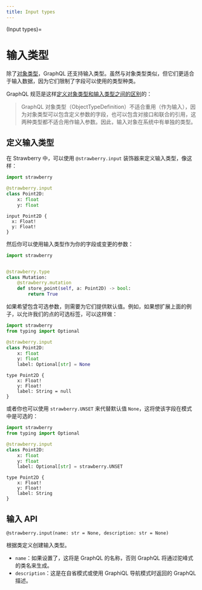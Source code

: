 ```yaml
---
title: Input types
---
```

(Input types)=
# 输入类型

除了[对象类型](./object-types)，GraphQL 还支持输入类型。虽然与对象类型类似，但它们更适合于输入数据，因为它们限制了字段可以使用的类型种类。

GraphQL 规范是这样[定义对象类型和输入类型之间的区别](https://spec.graphql.org/June2018/#sec-Input-Objects)的：

> GraphQL 对象类型（ObjectTypeDefinition）不适合重用（作为输入），因为对象类型可以包含定义参数的字段，也可以包含对接口和联合的引用，这两种类型都不适合用作输入参数。因此，输入对象在系统中有单独的类型。

## 定义输入类型

在 Strawberry 中，可以使用 `@strawberry.input` 装饰器来定义输入类型，像这样：

```python
import strawberry

@strawberry.input
class Point2D:
    x: float
    y: float

```
```
input Point2D {
  x: Float!
  y: Float!
}
```

然后你可以使用输入类型作为你的字段或变更的参数：

```python
import strawberry


@strawberry.type
class Mutation:
    @strawberry.mutation
    def store_point(self, a: Point2D) -> bool:
        return True
```

如果希望包含可选参数，则需要为它们提供默认值。例如，如果想扩展上面的例子，以允许我们的点的可选标签，可以这样做：

```python
import strawberry
from typing import Optional

@strawberry.input
class Point2D:
    x: float
    y: float
    label: Optional[str] = None
```
```
type Point2D {
    x: Float!
    y: Float!
    label: String = null
}
```

或者你也可以使用 `strawberry.UNSET` 来代替默认值 `None`，这将使该字段在模式中是可选的：

```python
import strawberry
from typing import Optional

@strawberry.input
class Point2D:
    x: float
    y: float
    label: Optional[str] = strawberry.UNSET
```
```
type Point2D {
    x: Float!
    y: Float!
    label: String
}
```

## 输入 API

`@strawberry.input(name: str = None, description: str = None)`

根据类定义创建输入类型。

- `name`：如果设置了，这将是 GraphQL 的名称，否则 GraphQL 将通过驼峰式的类名来生成。
- `description`：这是在自省模式或使用 GraphiQL 导航模式时返回的 GraphQL 描述。
